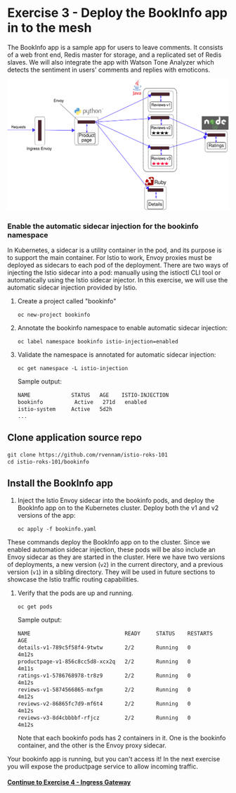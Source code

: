 # Exercise 3 - Deploy the BookInfo app in to the mesh

The BookInfo app is a sample app for users to leave comments. It consists of a web front end, Redis master for storage, and a replicated set of Redis slaves. We will also integrate the app with Watson Tone Analyzer which detects the sentiment in users' comments and replies with emoticons.

![](../README_images/withistio.svg)


### Enable the automatic sidecar injection for the bookinfo namespace
In Kubernetes, a sidecar is a utility container in the pod, and its purpose is to support the main container. For Istio to work, Envoy proxies must be deployed as sidecars to each pod of the deployment. There are two ways of injecting the Istio sidecar into a pod: manually using the istioctl CLI tool or automatically using the Istio sidecar injector. In this exercise, we will use the automatic sidecar injection provided by Istio.

1.  Create a project called "bookinfo"
    ``` shell
    oc new-project bookinfo
    ```

2.  Annotate the bookinfo namespace to enable automatic sidecar injection:
    
    ``` shell
    oc label namespace bookinfo istio-injection=enabled
    ```
    
3.  Validate the namespace is annotated for automatic sidecar injection:
    
    ``` shell
    oc get namespace -L istio-injection
    ```
    
    Sample output:
    ``` shell
    NAME             STATUS   AGE    ISTIO-INJECTION
    bookinfo          Active   271d   enabled
    istio-system     Active   5d2h
    ...
    ```


## Clone application source repo

```shell
git clone https://github.com/rvennam/istio-roks-101
cd istio-roks-101/bookinfo
```

## Install the BookInfo app

1. Inject the Istio Envoy sidecar into the bookinfo pods, and deploy the BookInfo app on to the Kubernetes cluster. Deploy both the v1 and v2 versions of the app:

    ```shell
    oc apply -f bookinfo.yaml
    ```

These commands deploy the BookInfo app on to the cluster. Since we enabled automation sidecar injection, these pods will be also include an Envoy sidecar as they are started in the cluster. Here we have two versions of deployments, a new version (`v2`) in the current directory, and a previous version (`v1`) in a sibling directory. They will be used in future sections to showcase the Istio traffic routing capabilities.

1. Verify that the pods are up and running.

    ```shell
    oc get pods
    ```
    Sample output:
    ```shell
    NAME                              READY     STATUS    RESTARTS   AGE
    details-v1-789c5f58f4-9twtw       2/2       Running   0          4m12s
    productpage-v1-856c8cc5d8-xcx2q   2/2       Running   0          4m11s
    ratings-v1-5786768978-tr8z9       2/2       Running   0          4m12s
    reviews-v1-5874566865-mxfgm       2/2       Running   0          4m12s
    reviews-v2-86865fc7d9-mf6t4       2/2       Running   0          4m12s
    reviews-v3-8d4cbbbbf-rfjcz        2/2       Running   0          4m12s
    ```

    Note that each bookinfo pods has 2 containers in it. One is the bookinfo container, and the other is the Envoy proxy sidecar.

Your bookinfo app is running, but you can't access it! In the next exercise you will expose the productpage service to allow incoming traffic.

#### [Continue to Exercise 4 - Ingress Gateway](../exercise-4/README.md)
